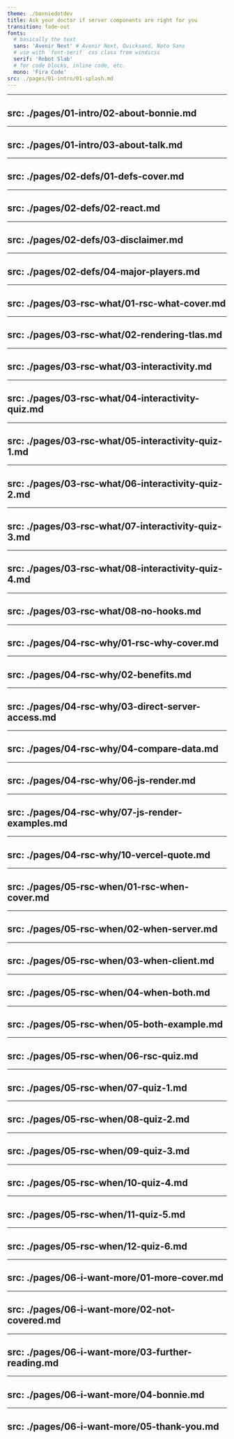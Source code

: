 ```yaml
---
theme: ./bonniedotdev
title: Ask your doctor if server components are right for you  
transition: fade-out
fonts:
  # basically the text
  sans: 'Avenir Next' # Avenir Next, Quicksand, Noto Sans
  # use with `font-serif` css class from windicss
  serif: 'Robot Slab'
  # for code blocks, inline code, etc.
  mono: 'Fira Code'
src: ./pages/01-intro/01-splash.md
---
```



---
src: ./pages/01-intro/02-about-bonnie.md
---

---
src: ./pages/01-intro/03-about-talk.md
---

---
src: ./pages/02-defs/01-defs-cover.md
---

---
src: ./pages/02-defs/02-react.md
---

---
src: ./pages/02-defs/03-disclaimer.md
---

---
src: ./pages/02-defs/04-major-players.md
---

---
src: ./pages/03-rsc-what/01-rsc-what-cover.md
---

---
src: ./pages/03-rsc-what/02-rendering-tlas.md
---

---
src: ./pages/03-rsc-what/03-interactivity.md
---

---
src: ./pages/03-rsc-what/04-interactivity-quiz.md
---

---
src: ./pages/03-rsc-what/05-interactivity-quiz-1.md
---

---
src: ./pages/03-rsc-what/06-interactivity-quiz-2.md
---

---
src: ./pages/03-rsc-what/07-interactivity-quiz-3.md
---

---
src: ./pages/03-rsc-what/08-interactivity-quiz-4.md
---

---
src: ./pages/03-rsc-what/08-no-hooks.md
---

---
src: ./pages/04-rsc-why/01-rsc-why-cover.md
---

---
src: ./pages/04-rsc-why/02-benefits.md
---

---
src: ./pages/04-rsc-why/03-direct-server-access.md
---

---
src: ./pages/04-rsc-why/04-compare-data.md
---

---
src: ./pages/04-rsc-why/06-js-render.md
---

---
src: ./pages/04-rsc-why/07-js-render-examples.md
---

---
src: ./pages/04-rsc-why/10-vercel-quote.md
---

---
src: ./pages/05-rsc-when/01-rsc-when-cover.md
---

---
src: ./pages/05-rsc-when/02-when-server.md
---

---
src: ./pages/05-rsc-when/03-when-client.md
---

---
src: ./pages/05-rsc-when/04-when-both.md
---

---
src: ./pages/05-rsc-when/05-both-example.md
---

---
src: ./pages/05-rsc-when/06-rsc-quiz.md
---

---
src: ./pages/05-rsc-when/07-quiz-1.md
---

---
src: ./pages/05-rsc-when/08-quiz-2.md
---

---
src: ./pages/05-rsc-when/09-quiz-3.md
---

---
src: ./pages/05-rsc-when/10-quiz-4.md
---

---
src: ./pages/05-rsc-when/11-quiz-5.md
---

---
src: ./pages/05-rsc-when/12-quiz-6.md
---

---
src: ./pages/06-i-want-more/01-more-cover.md
---

---
src: ./pages/06-i-want-more/02-not-covered.md
---

---
src: ./pages/06-i-want-more/03-further-reading.md
---

---
src: ./pages/06-i-want-more/04-bonnie.md
---

---
src: ./pages/06-i-want-more/05-thank-you.md
---


